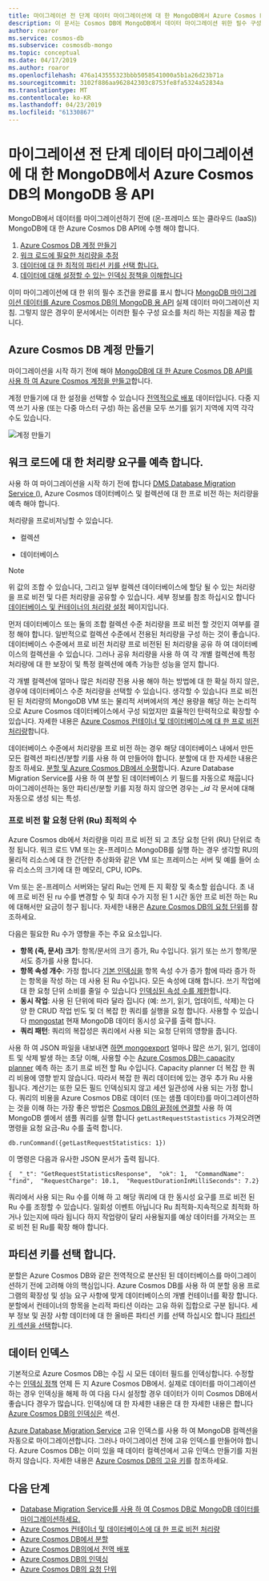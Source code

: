 ```yaml
---
title: 마이그레이션 전 단계 데이터 마이그레이션에 대 한 MongoDB에서 Azure Cosmos DB의 MongoDB 용 API
description: 이 문서는 Cosmos DB에 MongoDB에서 데이터 마이그레이션 위한 필수 구성 요소 개요를 제공합니다.
author: roaror
ms.service: cosmos-db
ms.subservice: cosmosdb-mongo
ms.topic: conceptual
ms.date: 04/17/2019
ms.author: roaror
ms.openlocfilehash: 476a143555323bbb5058541000a5b1a26d23b71a
ms.sourcegitcommit: 3102f886aa962842303c8753fe8fa5324a52834a
ms.translationtype: MT
ms.contentlocale: ko-KR
ms.lasthandoff: 04/23/2019
ms.locfileid: "61330867"
---
```

# <a name="pre-migration-steps-for-data-migrations-from-mongodb-to-azure-cosmos-dbs-api-for-mongodb"></a>마이그레이션 전 단계 데이터 마이그레이션에 대 한 MongoDB에서 Azure Cosmos DB의 MongoDB 용 API

MongoDB에서 데이터를 마이그레이션하기 전에 (온-프레미스 또는 클라우드 (IaaS)) MongoDB에 대 한 Azure Cosmos DB API에 수행 해야 합니다.

1. [Azure Cosmos DB 계정 만들기](#create-account)
2. [워크 로드에 필요한 처리량을 추정](#estimate-throughput)
3. [데이터에 대 한 최적의 파티션 키를 선택 합니다.](#partitioning)
4. [데이터에 대해 설정할 수 있는 인덱싱 정책을 이해합니다](#indexing)

이미 마이그레이션에 대 한 위의 필수 조건을 완료를 표시 합니다 [MongoDB 마이그레이션 데이터를 Azure Cosmos DB의 MongoDB 용 API](../dms/tutorial-mongodb-cosmos-db.md) 실제 데이터 마이그레이션 지침. 그렇지 않은 경우이 문서에서는 이러한 필수 구성 요소를 처리 하는 지침을 제공 합니다. 

## <a id="create-account"></a> Azure Cosmos DB 계정 만들기 

마이그레이션을 시작 하기 전에 해야 [MongoDB에 대 한 Azure Cosmos DB API를 사용 하 여 Azure Cosmos 계정을 만들고](create-mongodb-dotnet.md)합니다. 

계정 만들기에 대 한 설정을 선택할 수 있습니다 [전역적으로 배포](distribute-data-globally.md) 데이터입니다. 다중 지역 쓰기 사용 (또는 다중 마스터 구성) 하는 옵션을 모두 쓰기를 읽기 지역에 지역 각각 수도 있습니다.

![계정 만들기](./media/mongodb-pre-migration/account-creation.png)

## <a id="estimate-throughput"></a> 워크 로드에 대 한 처리량 요구를 예측 합니다.

사용 하 여 마이그레이션을 시작 하기 전에 합니다 [DMS Database Migration Service ()](../dms/dms-overview.md), Azure Cosmos 데이터베이스 및 컬렉션에 대 한 프로 비전 하는 처리량을 예측 해야 합니다.

처리량을 프로비저닝할 수 있습니다.

- 컬렉션

- 데이터베이스

> [!NOTE]
> 위 값의 조합 수 있습니다, 그리고 일부 컬렉션 데이터베이스에 할당 될 수 있는 처리량을 프로 비전 및 다른 처리량을 공유할 수 있습니다. 세부 정보를 참조 하십시오 합니다 [데이터베이스 및 컨테이너의 처리량 설정](set-throughput.md) 페이지입니다.
>

먼저 데이터베이스 또는 둘의 조합 컬렉션 수준 처리량을 프로 비전 할 것인지 여부를 결정 해야 합니다. 일반적으로 컬렉션 수준에서 전용된 처리량을 구성 하는 것이 좋습니다. 데이터베이스 수준에서 프로 비전 처리량 프로 비전된 된 처리량을 공유 하 여 데이터베이스의 컬렉션을 수 있습니다. 그러나 공유 처리량을 사용 하 여 각 개별 컬렉션에 특정 처리량에 대 한 보장이 및 특정 컬렉션에 예측 가능한 성능을 얻지 합니다.

각 개별 컬렉션에 얼마나 많은 처리량 전용 사용 해야 하는 방법에 대 한 확실 하지 않은, 경우에 데이터베이스 수준 처리량을 선택할 수 있습니다. 생각할 수 있습니다 프로 비전된 된 처리량의 MongoDB VM 또는 물리적 서버에서의 계산 용량을 해당 하는 논리적으로 Azure Cosmos 데이터베이스에서 구성 되었지만 효율적인 탄력적으로 확장할 수 있습니다. 자세한 내용은 [Azure Cosmos 컨테이너 및 데이터베이스에 대 한 프로 비전 처리량](set-throughput.md)합니다.

데이터베이스 수준에서 처리량을 프로 비전 하는 경우 해당 데이터베이스 내에서 만든 모든 컬렉션 파티션/분할 키를 사용 하 여 만들어야 합니다. 분할에 대 한 자세한 내용은 참조 하세요. [분할 및 Azure Cosmos DB에서 수평](partition-data.md)합니다. Azure Database Migration Service를 사용 하 여 분할 된 데이터베이스 키 필드를 자동으로 채웁니다 마이그레이션하는 동안 파티션/분할 키를 지정 하지 않으면 경우는 *_id* 각 문서에 대해 자동으로 생성 되는 특성.

### <a name="optimal-number-of-request-units-rus-to-provision"></a>프로 비전 할 요청 단위 (Ru) 최적의 수

Azure Cosmos db에서 처리량을 미리 프로 비전 되 고 초당 요청 단위 (RU) 단위로 측정 됩니다. 워크 로드 VM 또는 온-프레미스 MongoDB를 실행 하는 경우 생각할 RU의 물리적 리소스에 대 한 간단한 추상화와 같은 VM 또는 프레미스는 서버 및 예를 들어 소유 리소스의 크기에 대 한 메모리, CPU, IOPs. 

Vm 또는 온-프레미스 서버와는 달리 Ru는 언제 든 지 확장 및 축소할 쉽습니다. 초 내에 프로 비전 된 ru 수를 변경할 수 및 최대 수가 지정 된 1 시간 동안 프로 비전 하는 Ru에 대해서만 요금이 청구 됩니다. 자세한 내용은 [Azure Cosmos DB의 요청 단위](request-units.md)를 참조하세요.

다음은 필요한 Ru 수가 영향을 주는 주요 요소입니다.
- **항목 (즉, 문서) 크기**: 항목/문서의 크기 증가, Ru 수입니다. 읽기 또는 쓰기 항목/문서도 증가를 사용 합니다.
- **항목 속성 개수**: 가정 합니다 [기본 인덱싱을](index-overview.md) 항목 속성 수가 증가 함에 따라 증가 하는 항목을 작성 하는 데 사용 된 Ru 수입니다. 모든 속성에 대해 합니다. 쓰기 작업에 대 한 요청 단위 소비를 줄일 수 있습니다 [인덱싱된 속성 수를 제한](index-policy.md)합니다.
- **동시 작업**: 사용 된 단위에 따라 달라 집니다 (예: 쓰기, 읽기, 업데이트, 삭제)는 다양 한 CRUD 작업 빈도 및 더 복잡 한 쿼리를 실행을 요청 합니다. 사용할 수 있습니다 [mongostat](https://docs.mongodb.com/manual/reference/program/mongostat/) 현재 MongoDB 데이터 동시성 요구를 출력 합니다.
- **쿼리 패턴**: 쿼리의 복잡성은 쿼리에서 사용 되는 요청 단위의 영향을 줍니다.

사용 하 여 JSON 파일을 내보내면 [하면 mongoexport](https://docs.mongodb.com/manual/reference/program/mongoexport/) 얼마나 많은 쓰기, 읽기, 업데이트 및 삭제 발생 하는 초당 이해, 사용할 수는 [Azure Cosmos DB는 capacity planner](https://www.documentdb.com/capacityplanner) 예측 하는 초기 프로 비전 할 Ru 수입니다. Capacity planner 더 복잡 한 쿼리 비용에 영향 받지 않습니다. 따라서 복잡 한 쿼리 데이터에 있는 경우 추가 Ru 사용 됩니다. 계산기는 또한 모든 필드 인덱싱되지 않고 세션 일관성에 사용 되는 가정 합니다. 쿼리의 비용을 Azure Cosmos DB로 데이터 (또는 샘플 데이터)를 마이그레이션하는 것을 이해 하는 가장 좋은 방법은 [Cosmos DB의 끝점에 연결할](connect-mongodb-account.md) 사용 하 여 MongoDB 셸에서 샘플 쿼리를 실행 합니다 `getLastRequestStastistics` 가져오려면 명령을 요청 요금-Ru 수를 출력 합니다.

`db.runCommand({getLastRequestStatistics: 1})`

이 명령은 다음과 유사한 JSON 문서가 출력 됩니다.

```{  "_t": "GetRequestStatisticsResponse",  "ok": 1,  "CommandName": "find",  "RequestCharge": 10.1,  "RequestDurationInMilliSeconds": 7.2}```

쿼리에서 사용 되는 Ru 수를 이해 하 고 해당 쿼리에 대 한 동시성 요구를 프로 비전 된 Ru 수를 조정할 수 있습니다. 일회성 이벤트 아닙니다 Ru 최적화-지속적으로 최적화 하거나 있는지에 따라 됩니다 하지 작업량이 달리 사용될지를 예상 데이터를 가져오는 프로 비전 된 Ru를 확장 해야 합니다.

## <a id="partitioning"></a>파티션 키를 선택 합니다.
분할은 Azure Cosmos DB와 같은 전역적으로 분산된 된 데이터베이스를 마이그레이션하기 전에 고려해 야의 핵심입니다. Azure Cosmos DB를 사용 하 여 분할 응용 프로그램의 확장성 및 성능 요구 사항에 맞게 데이터베이스의 개별 컨테이너를 확장 합니다. 분할에서 컨테이너의 항목을 논리적 파티션 이라는 고유 하위 집합으로 구분 됩니다. 세부 정보 및 권장 사항 데이터에 대 한 올바른 파티션 키를 선택 하십시오 합니다 [파티션 키 섹션을 선택](https://docs.microsoft.com/azure/cosmos-db/partitioning-overview#choose-partitionkey)합니다. 

## <a id="indexing"></a>데이터 인덱스
기본적으로 Azure Cosmos DB는 수집 시 모든 데이터 필드를 인덱싱합니다. 수정할 수는 [인덱싱 정책](index-policy.md) 언제 든 지 Azure Cosmos DB에서. 실제로 데이터를 마이그레이션하는 경우 인덱싱을 해제 하 여 다음 다시 설정할 경우 데이터가 이미 Cosmos DB에서 좋습니다 경우가 많습니다. 인덱싱에 대 한 자세한 내용은 대 한 자세한 내용은 합니다 [Azure Cosmos DB의 인덱싱은](index-overview.md) 섹션. 

[Azure Database Migration Service](../dms/tutorial-mongodb-cosmos-db.md) 고유 인덱스를 사용 하 여 MongoDB 컬렉션을 자동으로 마이그레이션합니다. 그러나 마이그레이션 전에 고유 인덱스를 만들어야 합니다. Azure Cosmos DB는 이미 있을 때 데이터 컬렉션에서 고유 인덱스 만들기를 지원 하지 않습니다. 자세한 내용은 [Azure Cosmos DB의 고유 키](unique-keys.md)를 참조하세요.

## <a name="next-steps"></a>다음 단계
* [Database Migration Service를 사용 하 여 Cosmos DB로 MongoDB 데이터를 마이그레이션하세요.](../dms/tutorial-mongodb-cosmos-db.md) 
* [Azure Cosmos 컨테이너 및 데이터베이스에 대 한 프로 비전 처리량](set-throughput.md)
* [Azure Cosmos DB에서 분할](partition-data.md)
* [Azure Cosmos DB의에서 전역 배포](distribute-data-globally.md)
* [Azure Cosmos DB의 인덱싱](index-overview.md)
* [Azure Cosmos DB의 요청 단위](request-units.md)
